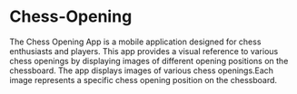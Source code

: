 # Chess-Opening

The Chess Opening App is a mobile application designed for chess enthusiasts and players. This app provides a visual reference to various chess openings by displaying images of different opening positions on the chessboard.
The app displays images of various chess openings.Each image represents a specific chess opening position on the chessboard.
